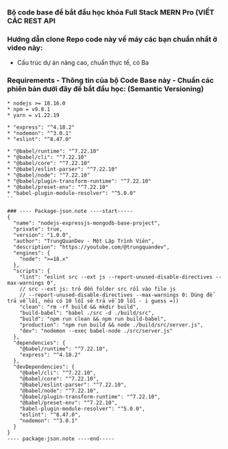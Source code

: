 ### Bộ code base để bắt đầu học khóa Full Stack MERN Pro (VIẾT CÁC REST API 

### Hướng dẫn clone Repo code này về máy các bạn chuẩn nhất ở video này:

- Cấu trúc dự án nâng cao, chuẩn thực tế, có Ba

### Requirements - Thông tin của bộ Code Base này - Chuẩn các phiên bản dưới đây để bắt đầu học: (Semantic Versioning)

```
* nodejs >= 18.16.0
* npm = v9.8.1
* yarn = v1.22.19

* "express": "^4.18.2"
* "nodemon": "^3.0.1"
* "eslint": "^8.47.0"

* "@babel/runtime": "^7.22.10"
* "@babel/cli": "^7.22.10"
* "@babel/core": "^7.22.10"
* "@babel/eslint-parser": "^7.22.10"
* "@babel/node": "^7.22.10"
* "@babel/plugin-transform-runtime": "^7.22.10"
* "@babel/preset-env": "^7.22.10"
* "babel-plugin-module-resolver": "^5.0.0"
``

### ---- Package-json.note ----start-----
{
  "name": "nodejs-expressjs-mongodb-base-project",
  "private": true,
  "version": "1.0.0",
  "author": "TrungQuanDev - Một Lập Trình Viên",
  "description": "https://youtube.com/@trungquandev",
  "engines": {
    "node": ">=18.x"
  },
  "scripts": {
    "lint": "eslint src --ext js --report-unused-disable-directives --max-warnings 0",
    // src --ext js: trỏ đến folder src rồi vào file js
    // --report-unused-disable-directives --max-warnings 0: Dùng để trả về lỗi, nếu có 10 lỗi sẽ trả về 10 lỗi - i guess =))
    "clean": "rm -rf build && mkdir build",
    "build-babel": "babel ./src -d ./build/src",
    "build": "npm run clean && npm run build-babel",
    "production": "npm run build && node ./build/src/server.js",
    "dev": "nodemon --exec babel-node ./src/server.js"
  },
  "dependencies": {
    "@babel/runtime": "^7.22.10",
    "express": "^4.18.2"
  },
  "devDependencies": {
    "@babel/cli": "^7.22.10",
    "@babel/core": "^7.22.10",
    "@babel/eslint-parser": "^7.22.10",
    "@babel/node": "^7.22.10",
    "@babel/plugin-transform-runtime": "^7.22.10",
    "@babel/preset-env": "^7.22.10",
    "babel-plugin-module-resolver": "^5.0.0",
    "eslint": "^8.47.0",
    "nodemon": "^3.0.1"
  }
}
---- package-json.note ----end-----
